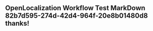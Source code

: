 <properties
ms.topic="hero-topic"
ms.test1="hero-topic"
ms.test2="test"/>

## OpenLocalization Workflow Test MarkDown 82b7d595-274d-42d4-964f-20e8b01480d8 thanks!
